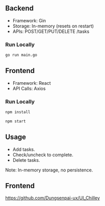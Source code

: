 ## Backend
- Framework: Gin
- Storage: In-memory (resets on restart)
- APIs: POST/GET/PUT/DELETE /tasks

### Run Locally
```bash
go run main.go
```

## Frontend
- Framework: React
- API Calls: Axios

### Run Locally
```bash
npm install 
```
```bash
npm start
```
## Usage
- Add tasks.
- Check/uncheck to complete.
- Delete tasks.

Note: In-memory storage, no persistence.

## Frontend 
https://github.com/Dungsenpai-ux/UI_Chilley
